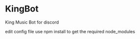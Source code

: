 # KingBot
King Music Bot for discord

edit config file
use npm install to get the required node_modules
